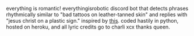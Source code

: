 everything is romantic! everythingisrobotic discord bot that detects phrases rhythmically similar to "bad tattoos on leather-tanned skin" and replies with "jesus christ on a plastic sign." inspired by [this](https://x.com/blizzy_mcguire/status/1813231341955059973). coded hastily in python, hosted on heroku, and all lyric credits go to charli xcx thanks queen. 
